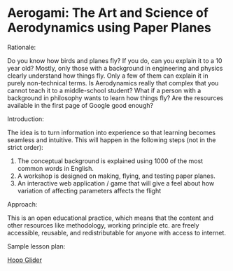 # Aerogami: The Art and Science of Aerodynamics using Paper Planes
Rationale: 

Do you know how birds and planes fly? If you do, can you explain it to a 10 year old? Mostly, only those with a background in engineering and physics clearly understand how things fly. Only a few of them can explain it in purely non-technical terms.  Is Aerodynamics really that complex that you cannot teach it to a middle-school student? What if a person with a background in philosophy wants to learn how things fly? Are the resources available in the first page of Google good enough? 

Introduction:

The idea is to turn information into experience so that learning becomes seamless and intuitive. This will happen in the following steps (not in the strict order):
1.	The conceptual background is explained using 1000 of the most common words in English. 
2.	A workshop is designed on making, flying, and testing paper planes.
3.	An interactive web application / game that will give a feel about how variation of affecting parameters affects the flight

Approach:

This is an open educational practice, which means that the content and other resources like methodology, working principle etc. are freely accessible, reusable, and redistributable for anyone with access to internet. 

Sample lesson plan:

<a href = "https://github.com/kshitizkhanal7/Aerogami/blob/master/Hoop%2BGlider.ipynb">Hoop Glider</a> 
